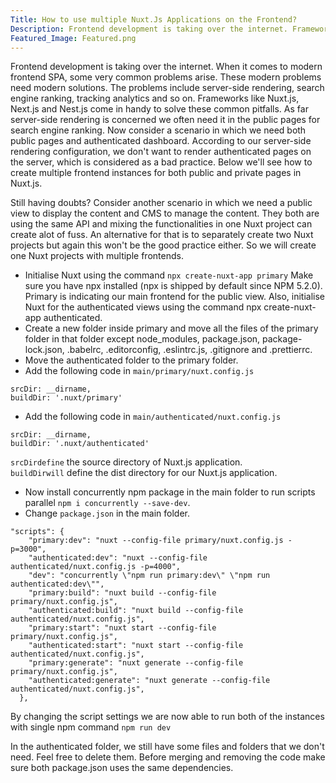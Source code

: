 ```yaml
---
Title: How to use multiple Nuxt.Js Applications on the Frontend?
Description: Frontend development is taking over the internet. Frameworks like Nuxt &amp; Vue come in handy to solve these common pitfalls of SPA,SSR, SEO Multiple Frontends
Featured_Image: Featured.png
---
```


Frontend development is taking over the internet. When it comes to modern frontend SPA, some very common problems arise. These modern problems need modern solutions. The problems include server-side rendering, search engine ranking, tracking analytics and so on. Frameworks like Nuxt.js, Next.js and Nest.js come in handy to solve these common pitfalls. As far server-side rendering is concerned we often need it in the public pages for search engine ranking. Now consider a scenario in which we need both public pages and authenticated dashboard. According to our server-side rendering configuration, we don't want to render authenticated pages on the server, which is considered as a bad practice. Below we'll see how to create multiple frontend instances for both public and private pages in Nuxt.js.

Still having doubts? Consider another scenario in which we need a public view to display the content and CMS to manage the content. They both are using the same API and mixing the functionalities in one Nuxt project can create alot of fuss. An alternative for that is to separately create two Nuxt projects but again this won't be the good practice either. So we will create one Nuxt projects with multiple frontends.

- Initialise Nuxt using the command `npx create-nuxt-app primary` Make sure you have npx installed (npx is shipped by default since NPM 5.2.0). Primary is indicating our main frontend for the public view. Also, initialise Nuxt for the authenticated views using the command npx create-nuxt-app authenticated.
- Create a new folder inside primary and move all the files of the primary folder in that folder except node_modules, package.json, package-lock.json, .babelrc, .editorconfig, .eslintrc.js, .gitignore and .prettierrc.
- Move the authenticated folder to the primary folder.
- Add the following code in `main/primary/nuxt.config.js`

```js[primary/nuxt.config.js]
srcDir: __dirname,
buildDir: '.nuxt/primary'
```

- Add the following code in `main/authenticated/nuxt.config.js`

```js[authenticated/nuxt.config.js]
srcDir: __dirname,
buildDir: '.nuxt/authenticated'
```

`srcDirdefine` the source directory of Nuxt.js application.  
`buildDirwill` define the dist directory for our Nuxt.js application.

- Now install concurrently npm package in the main folder to run scripts parallel `npm i concurrently --save-dev`.
- Change `package.json` in the main folder.

```json[package.json]
"scripts": {
    "primary:dev": "nuxt --config-file primary/nuxt.config.js -p=3000",
    "authenticated:dev": "nuxt --config-file authenticated/nuxt.config.js -p=4000",
    "dev": "concurrently \"npm run primary:dev\" \"npm run authenticated:dev\"",
    "primary:build": "nuxt build --config-file primary/nuxt.config.js",
    "authenticated:build": "nuxt build --config-file authenticated/nuxt.config.js",
    "primary:start": "nuxt start --config-file primary/nuxt.config.js",
    "authenticated:start": "nuxt start --config-file authenticated/nuxt.config.js",
    "primary:generate": "nuxt generate --config-file primary/nuxt.config.js",
    "authenticated:generate": "nuxt generate --config-file authenticated/nuxt.config.js",
  },
```

By changing the script settings we are now able to run both of the instances with single npm command `npm run dev`

<v-img src="/blog/how-to-use-multiple-nuxtjs-applications-on-the-frontend/images/Scripts.png" alt="Scripts"></v-img>

In the authenticated folder, we still have some files and folders that we don't need. Feel free to delete them. Before merging and removing the code make sure both package.json uses the same dependencies.
